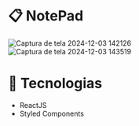 # 📋 NotePad
![Captura de tela 2024-12-03 142126](https://github.com/user-attachments/assets/dd88234f-56f7-495b-a796-61dffab3fad8)
![Captura de tela 2024-12-03 143519](https://github.com/user-attachments/assets/25481c04-1d2f-4b7a-b3f9-94b9f4ee155a)
# 📌 Tecnologias
- ReactJS
- Styled Components
